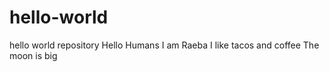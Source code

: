 # hello-world
hello world repository 
Hello Humans I am Raeba 
I like tacos and coffee 
The moon is big
